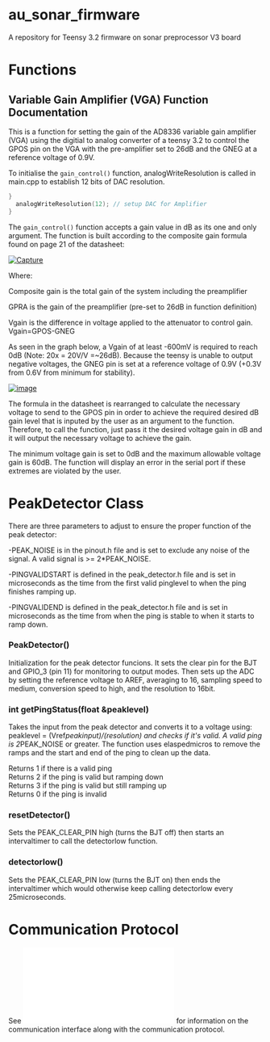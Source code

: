 # au_sonar_firmware
A repository for Teensy 3.2 firmware on sonar preprocessor V3 board

# Functions

## Variable Gain Amplifier (VGA) Function Documentation 

This is a function for setting the gain of the AD8336 variable gain amplifier (VGA)
using the digitial to analog converter of a teensy 3.2 to control 
the GPOS pin on the VGA with the pre-amplifier set to 26dB and the GNEG
at a reference voltage of 0.9V.

To initialise the  ```gain_control()``` function, analogWriteResolution is called in main.cpp to establish 12 bits of DAC resolution. 

```c++
}
  analogWriteResolution(12); // setup DAC for Amplifier
}
```

The ```gain_control()``` function accepts a gain value in dB as its one and only argument. The function is
built according to the composite gain formula found on page 21 of the datasheet: 

<a href="https://ibb.co/iQ3eLd"><img src="https://image.ibb.co/nPEVRJ/Capture.png" alt="Capture" border="0"></a>

Where:

Composite gain is the total gain of the system including the preamplifier

GPRA is the gain of the preamplifier (pre-set to 26dB in function definition)

Vgain is the difference in voltage applied to the attenuator to control gain. Vgain=GPOS-GNEG

As seen in the graph below, a Vgain of at least -600mV is required to reach 0dB (Note: 20x = 20V/V =~26dB). Because the teensy 
is unable to output negative voltages, the GNEG pin is set at a reference voltage of 0.9V (+0.3V from 
0.6V from minimum for stability). 

<a href="https://ibb.co/iexrWJ"><img src="https://image.ibb.co/eBcrWJ/image.png" alt="image" border="0"></a>

The formula in the datasheet is rearranged to calculate the necessary voltage to send to the GPOS pin
in order to achieve the required desired dB gain level that is inputed by the user as an argument to the
function. Therefore, to call the function, just pass it the desired voltage gain in dB and it will output the necessary 
voltage to achieve the gain. 

The minimum voltage gain is set to 0dB and the maximum allowable voltage gain is 60dB. The function will display an error in the serial port if these extremes are violated by the user. 

# PeakDetector Class
There are three parameters to adjust to ensure the proper function of the peak detector:

-PEAK_NOISE is in the pinout.h file and is set to exclude any noise of the signal. A valid signal is >= 2*PEAK_NOISE.

-PINGVALIDSTART is defined in the peak_detector.h file and is set in microseconds as the time from the first valid pinglevel to when the ping finishes ramping up.

-PINGVALIDEND is defined in the peak_detector.h file and is set in microseconds as the time from when the ping is stable to when it starts to ramp down.

### PeakDetector()

Initialization for the peak detector funcions. It sets the clear pin for the BJT and GPIO_3 (pin 11) for monitoring to output modes. Then sets up the ADC by setting the reference voltage to AREF, averaging to 16, sampling speed to medium, conversion speed to high, and the resolution to 16bit.

### int getPingStatus(float &peaklevel)

Takes the input from the peak detector and converts it to a voltage using: peaklevel = (Vref*peakinput)/(resolution) and checks if it's valid. A valid ping is 2*PEAK_NOISE or greater. 
The function uses elaspedmicros to remove the ramps and the start and end of the ping to clean up the data.

Returns 1 if there is a valid ping                                                       
Returns 2 if the ping is valid but ramping down                                          
Returns 3 if the ping is valid but still ramping up                                     
Returns 0 if the ping is invalid

### resetDetector()

Sets the PEAK_CLEAR_PIN high (turns the BJT off) then starts an intervaltimer to call the detectorlow function.

### detectorlow()

Sets the PEAK_CLEAR_PIN low (turns the BJT on) then ends the intervaltimer which would otherwise keep calling detectorlow every 25microseconds.

# Communication Protocol

See ![docs/CommInterface.md](docs/CommInterface.md) for information on the communication interface along with the communication protocol. 
	
  

